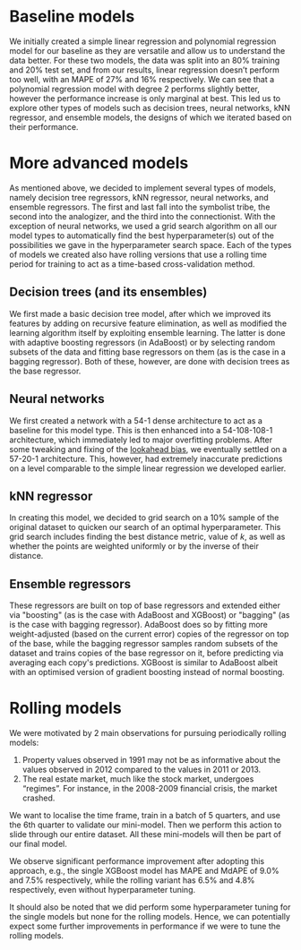 # Baseline models

We initially created a simple linear regression and polynomial regression model for our baseline as they are versatile and allow us to understand the data better. For these two models, the data was split into an 80% training and 20% test set, and from our results, linear regression doesn’t perform too well, with an MAPE of 27% and 16% respectively. We can see that a polynomial regression model with degree 2 performs slightly better, however the performance increase is only marginal at best. This led us to explore other types of models such as decision trees, neural networks, kNN regressor, and ensemble models, the designs of which we iterated based on their performance.

# More advanced models

As mentioned above, we decided to implement several types of models, namely decision tree regressors, kNN regressor, neural networks, and ensemble regressors. The first and last fall into the symbolist tribe, the second into the analogizer, and the third into the connectionist. With the exception of neural networks, we used a grid search algorithm on all our model types to automatically find the best hyperparameter(s) out of the possibilities we gave in the hyperparameter search space. Each of the types of models we created also have rolling versions that use a rolling time period for training to act as a time-based cross-validation method.

## Decision trees (and its ensembles)
We first made a basic decision tree model, after which we improved its features by adding on recursive feature elimination, as well as modified the learning algorithm itself by exploiting ensemble learning. The latter is done with adaptive boosting regressors (in AdaBoost) or by selecting random subsets of the data and fitting base regressors on them (as is the case in a bagging regressor). Both of these, however, are done with decision trees as the base regressor.


## Neural networks
We first created a network with a 54-1 dense architecture to act as a baseline for this model type. This is then enhanced into a 54-108-108-1 architecture, which immediately led to major overfitting problems. After some tweaking and fixing of the [lookahead bias](lookahead-bias.md), we eventually settled on a 57-20-1 architecture. This, however, had extremely inaccurate predictions on a level comparable to the simple linear regression we developed earlier.

## kNN regressor
In creating this model, we decided to grid search on a 10% sample of the original dataset to quicken our search of an optimal hyperparameter. This grid search includes finding the best distance metric, value of $k$, as well as whether the points are weighted uniformly or by the inverse of their distance.

## Ensemble regressors
These regressors are built on top of base regressors and extended either via "boosting" (as is the case with AdaBoost and XGBoost) or "bagging" (as is the case with bagging regressor). AdaBoost does so by fitting more weight-adjusted (based on the current error) copies of the regressor on top of the base, while the bagging regressor samples random subsets of the dataset and trains copies of the base regressor on it, before predicting via averaging each copy's predictions. XGBoost is similar to AdaBoost albeit  with an optimised version of gradient boosting instead of normal boosting.

# Rolling models
We were motivated by 2 main observations for pursuing periodically rolling models:

1. Property values observed in 1991 may not be as informative about the values observed in 2012 compared to the values in 2011 or 2013. 
2. The real estate market, much like the stock market, undergoes “regimes”. For instance, in the 2008-2009 financial crisis, the market crashed.

We want to localise the time frame, train in a batch of 5 quarters, and use the 6th quarter to validate our mini-model. Then we perform this action to slide through our entire dataset. All these mini-models will then be part of our final model.

We observe significant performance improvement after adopting this approach, e.g., the single XGBoost model has MAPE and  MdAPE of 9.0% and 7.5% respectively, while the rolling variant has 6.5% and 4.8% respectively, even without hyperparameter tuning.

It should also be noted that we did perform some hyperparameter tuning for the single models but none for the rolling models. Hence, we can potentially expect some further improvements in performance if we were to tune the rolling models.